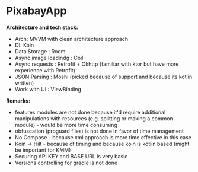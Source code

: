 # PixabayApp

**Architecture and tech stack:**
 - Arch: MVVM with clean architecture approach
 - DI: Koin
 - Data Storage : Room
 - Async image loadindg : Coil
 - Async requests : Retrofit + Okhttp (familiar with ktor but have more experience with Retrofit)
 - JSON Parsing : Moshi (picked because of support and because its kotlin written)
 - Work with UI : ViewBinding


**Remarks:**
- features modules are not done because it'd require additional manipulations with resources 
(e.g. splitting or making a common module) - would be more time consuming
- obfuscation (proguard files) is not done in favor of time management
- No Compose - because xml approach is more time effective in this case
- Koin -> Hilt - because of timing and because koin is kotlin based (might be important for KMM)
- Securing API KEY and BASE URL is very basic 
- Versions controlling for gradle is not done 

